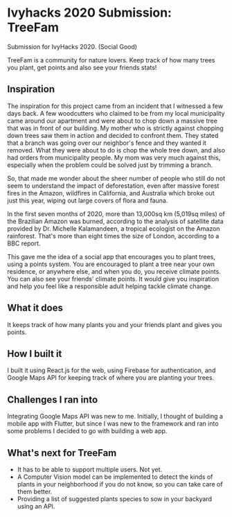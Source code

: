 # Ivyhacks 2020 Submission: TreeFam

Submission for IvyHacks 2020. (Social Good)

TreeFam is a community for nature lovers. Keep track of how many trees you plant, get points and also see your friends stats!

## Inspiration

The inspiration for this project came from an incident that I witnessed a few days back. A few woodcutters who claimed to be from my local municipality came around our apartment and were about to chop down a massive tree that was in front of our building. My mother who is strictly against chopping down trees saw them in action and decided to confront them. They stated that a branch was going over our neighbor's fence and they wanted it removed. What they were about to do is chop the whole tree down, and also had orders from municipality people. My mom was very much against this, especially when the problem could be solved just by trimming a branch. 

So, that made me wonder about the sheer number of people who still do not seem to understand the impact of deforestation, even after massive forest fires in the Amazon, wildfires in California, and Australia which broke out just this year, wiping out large covers of flora and fauna.   

In the first seven months of 2020, more than 13,000sq km (5,019sq miles) of the Brazilian Amazon was burned, according to the analysis of satellite data provided by Dr. Michelle Kalamandeen, a tropical ecologist on the Amazon rainforest. That's more than eight times the size of London, according to a BBC report.

This gave me the idea of a social app that encourages you to plant trees, using a points system. You are encouraged to plant a tree near your own residence, or anywhere else, and when you do, you receive climate points. You can also see your friends' climate points. It would give you inspiration and help you feel like a responsible adult helping tackle climate change. 

## What it does

It keeps track of how many plants you and your friends plant and gives you points.

## How I built it

I built it using React.js for the web, using Firebase for authentication, and Google Maps API for keeping track of where you are planting your trees.

## Challenges I ran into

Integrating Google Maps API was new to me. Initially, I thought of building a mobile app with Flutter, but since I was new to the framework and ran into some problems I decided to go with building a web app.

## What's next for TreeFam

- It has to be able to support multiple users. Not yet.
- A Computer Vision model can be implemented to detect the kinds of plants in your neighborhood if you do not know, so you can take care of them better.
- Providing a list of suggested plants species to sow in your backyard using an API.
